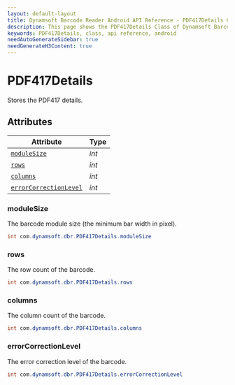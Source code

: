 ```yaml
---
layout: default-layout
title: Dynamsoft Barcode Reader Android API Reference - PDF417Details Class
description: This page shows the PDF417Details Class of Dynamsoft Barcode Reader for Android SDK.
keywords: PDF417Details, class, api reference, android
needAutoGenerateSidebar: true
needGenerateH3Content: true
---
```



# PDF417Details

Stores the PDF417 details.
  
## Attributes
  
| Attribute | Type |
|---------- | ---- |
| [`moduleSize`](#modulesize) | *int* |
| [`rows`](#rows) | *int* |
| [`columns`](#columns) | *int* |
| [`errorCorrectionLevel`](#errorcorrectionlevel) | *int* |

### moduleSize

The barcode module size (the minimum bar width in pixel).

```java
int com.dynamsoft.dbr.PDF417Details.moduleSize
```

### rows

The row count of the barcode.

```java
int com.dynamsoft.dbr.PDF417Details.rows
```

### columns

The column count of the barcode.

```java
int com.dynamsoft.dbr.PDF417Details.columns
```

### errorCorrectionLevel

The error correction level of the barcode.

```java
int com.dynamsoft.dbr.PDF417Details.errorCorrectionLevel
```
